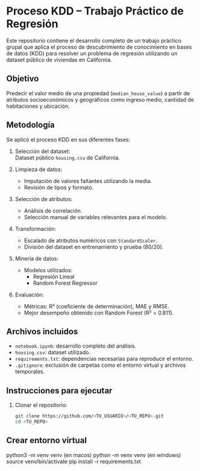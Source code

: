 # Proceso KDD – Trabajo Práctico de Regresión

Este repositorio contiene el desarrollo completo de un trabajo práctico grupal que aplica el proceso de descubrimiento de conocimiento en bases de datos (KDD) para resolver un problema de regresión utilizando un dataset público de viviendas en California.

## Objetivo

Predecir el valor medio de una propiedad (`median_house_value`) a partir de atributos socioeconómicos y geográficos como ingreso medio, cantidad de habitaciones y ubicación.

## Metodología

Se aplicó el proceso KDD en sus diferentes fases:

1. Selección del dataset:  
   Dataset público `housing.csv` de California.

2. Limpieza de datos:  
   - Imputación de valores faltantes utilizando la media.
   - Revisión de tipos y formato.

3. Selección de atributos:  
   - Análisis de correlación.
   - Selección manual de variables relevantes para el modelo.

4. Transformación:  
   - Escalado de atributos numéricos con `StandardScaler`.
   - División del dataset en entrenamiento y prueba (80/20).

5. Minería de datos:  
   - Modelos utilizados:
     - Regresión Lineal
     - Random Forest Regressor

6. Evaluación:
   - Métricas: R² (coeficiente de determinación), MAE y RMSE.
   - Mejor desempeño obtenido con Random Forest (R² = 0.811).

## Archivos incluidos

- `notebook.ipynb`: desarrollo completo del análisis.
- `housing.csv`: dataset utilizado.
- `requirements.txt`: dependencias necesarias para reproducir el entorno.
- `.gitignore`: exclusión de carpetas como el entorno virtual y archivos temporales.

## Instrucciones para ejecutar

1. Clonar el repositorio:

   ```bash
   git clone https://github.com/<TU_USUARIO>/<TU_REPO>.git
   cd <TU_REPO>
## Crear entorno virtual

python3 -m venv venv (en macos)
python -m venv venv (en windows)
source venv/bin/activate
pip install -r requirements.txt
